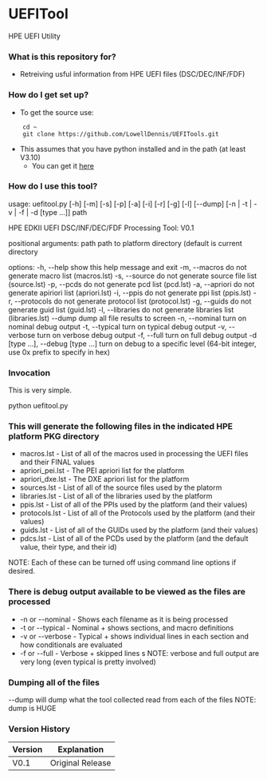 # UEFITool
HPE UEFI Utility

### What is this repository for? ###

* Retreiving usful information from HPE UEFI files (DSC/DEC/INF/FDF)

### How do I get set up? ###

* To get the source use:
```
    cd ~
    git clone https://github.com/LowellDennis/UEFITools.git
```

* This assumes that you have python installed and in the path (at least V3.10)
    * You can get it [here](https://www.python.org/)

### How do I use this tool? ###

usage: uefitool.py [-h] [-m] [-s] [-p] [-a] [-i] [-r] [-g] [-l] [--dump] [-n | -t | -v | -f | -d [type ...]] path

HPE EDKII UEFI DSC/INF/DEC/FDF Processing Tool: V0.1

positional arguments:
  path                  path to platform directory (default is current directory

options:
  -h, --help            show this help message and exit
  -m, --macros          do not generate macro list (macros.lst)
  -s, --source          do not generate source file list (source.lst)
  -p, --pcds            do not generate pcd list (pcd.lst)
  -a, --apriori         do not generate apiriori list (apriori.lst)
  -i, --ppis            do not generate ppi list (ppis.lst)
  -r, --protocols       do not generate protocol list (protocol.lst)
  -g, --guids           do not generate guid list (guid.lst)
  -l, --libraries       do not generate libraries list (libraries.lst)
  --dump                dump all file results to screen
  -n, --nominal         turn on nominal debug output
  -t, --typical         turn on typical debug output
  -v, --verbose         turn on verbose debug output
  -f, --full            turn on full debug output
  -d [type ...], --debug [type ...]
                        turn on debug to a specific level (64-bit integer, use 0x prefix to specify in hex)

### Invocation ###
This is very simple.

python uefitool.py <path-to-HPE-platform-PKG-driectory>

### This will generate the following files in the indicated HPE platform PKG directory ###
* macros.lst      - List of all of the macros used in processing the UEFI files and their FINAL values 
* apriori_pei.lst - The PEI apriori list for the platform
* apriori_dxe.lst - The DXE apriori list for the platform
* sources.lst     - List of all of the source files used by the platorm
* libraries.lst   - List of all of the libraries used by the platform
* ppis.lst        - List of all of the PPIs used by the platform (and their values)
* protocols.lst   - List of all of the Protocols used by the platform (and their values)
* guids.lst       - List of all of the GUIDs used by the platform (and their values)
* pdcs.lst        - List of all of the PCDs used by the platform (and the default value, their type, and their id)

 NOTE: Each of these can be turned off using command line options if desired.

### There is debug output available to be viewed as the files are processed ###
* -n or --nominal - Shows each filename as it is being processed
* -t or --typical - Nominal + shows sections, and macro definitions
* -v or --verbose - Typical + shows individual lines in each section and how conditionals are evaluated
* -f or --full    - Verbose + skipped lines
s
 NOTE: verbose and full output are very long (even typical is pretty involved)

### Dumping all of the files ###
--dump will dump what the tool collected read from each of the files
 NOTE: dump is HUGE

### Version History ###
| Version | Explanation                                                                            |
|---------|----------------------------------------------------------------------------------------|
| V0.1	  | Original Release                                                                       |
